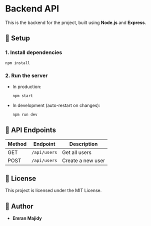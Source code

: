 # Backend API

This is the backend for the project, built using **Node.js** and **Express**.

## 📌 Setup

### 1. Install dependencies
```bash
npm install
```

### 2. Run the server
- In production:
  ```bash
  npm start
  ```
- In development (auto-restart on changes):
  ```bash
  npm run dev
  ```

## 📡 API Endpoints

| Method | Endpoint      | Description         |
|--------|-------------|---------------------|
| GET    | `/api/users` | Get all users      |
| POST   | `/api/users` | Create a new user  |


## 📜 License
This project is licensed under the MIT License.

## 👤 Author
- **Emran Majidy**

